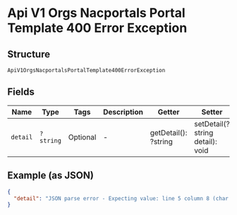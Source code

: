 
# Api V1 Orgs Nacportals Portal Template 400 Error Exception

## Structure

`ApiV1OrgsNacportalsPortalTemplate400ErrorException`

## Fields

| Name | Type | Tags | Description | Getter | Setter |
|  --- | --- | --- | --- | --- | --- |
| `detail` | `?string` | Optional | - | getDetail(): ?string | setDetail(?string detail): void |

## Example (as JSON)

```json
{
  "detail": "JSON parse error - Expecting value: line 5 column 8 (char 56)"
}
```

